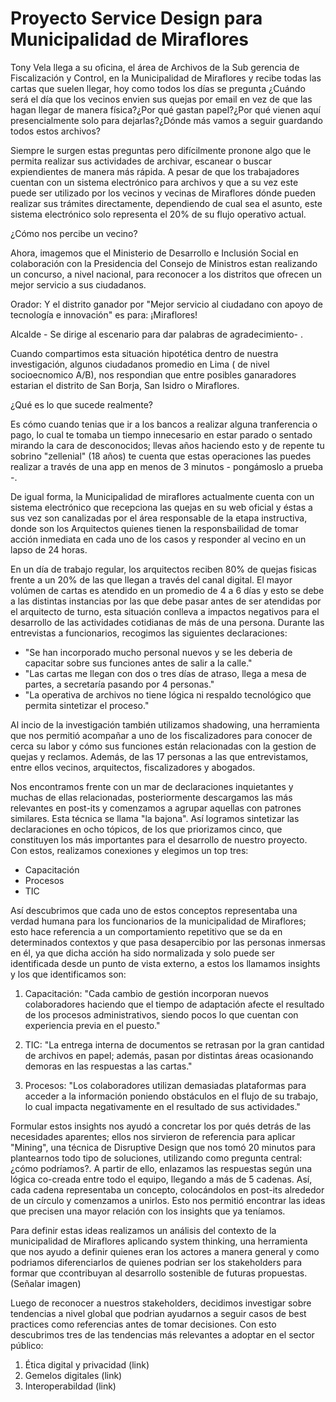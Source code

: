 # Proyecto Service Design para Municipalidad de Miraflores

Tony Vela llega a su oficina, el área de Archivos de la Sub gerencia de Fiscalización y Control,  en la Municipalidad de Miraflores y recibe todas las cartas que suelen llegar, hoy como todos los días se pregunta ¿Cuándo será el día que los vecinos envien sus quejas por email en vez de que las hagan llegar de manera física?¿Por qué gastan papel?¿Por qué vienen aquí presencialmente solo para dejarlas?¿Dónde más vamos a seguir guardando todos estos archivos?

Siempre le surgen estas preguntas pero difícilmente pronone algo que le permita realizar sus actividades de archivar, escanear o buscar expiendientes de manera más rápida. A pesar de que los trabajadores cuentan con un sistema electrónico para archivos y que a su vez este puede ser utilizado por los vecinos y vecinas de Miraflores dónde pueden realizar sus trámites directamente, dependiendo de cual sea el asunto, este sistema electrónico solo representa el 20% de su flujo operativo actual.

¿Cómo nos percibe un vecino?

Ahora, imagemos que el Ministerio de Desarrollo e Inclusión Social en colaboración con la Presidencia del Consejo de Ministros estan realizando un concurso, a nivel nacional, para reconocer a los distritos que ofrecen un mejor servicio a sus ciudadanos.

Orador: Y el distrito ganador por "Mejor servicio al ciudadano con apoyo de tecnología e innovación" es para: ¡Miraflores!

Alcalde - Se dirige al escenario para dar palabras de agradecimiento- .

Cuando compartimos esta situación hipotética dentro de nuestra investigación, algunos ciudadanos promedio en Lima ( de nivel socioecnomico A/B), nos respondian que entre posibles ganaradores estarian el distrito de San Borja, San Isidro o Miraflores. 

¿Qué es lo que sucede realmente?

Es cómo cuando tenias que ir a los bancos a realizar alguna tranferencia o pago, lo cual te tomaba un tiempo innecesario en estar parado o sentado mirando la cara de desconocidos; llevas años haciendo esto y de repente tu sobrino "zellenial" (18 años) te cuenta que estas operaciones las puedes realizar a través de una app en menos de 3 minutos - pongámoslo a prueba -.

De igual forma, la Municipalidad de miraflores actualmente cuenta con un sistema electrónico que recepciona las quejas en su web oficial y éstas a sus vez son canalizadas por el área responsable de la etapa instructiva, donde son los Arquitectos quienes tienen la responsbailidad de tomar acción inmediata  en cada uno de los casos y responder al vecino en un lapso de 24 horas.

En un día de trabajo regular, los arquitectos reciben 80% de quejas fisicas frente a un 20% de las que llegan a través del canal digital. El mayor volúmen de cartas es atendido en un promedio de 4 a 6 días  y esto se debe a las distintas instancias por las que debe pasar antes de ser atendidas por el arquitecto de turno, esta situación conlleva a impactos negativos para el desarrollo de las actividades cotidianas de más de una persona. Durante las entrevistas a funcionarios, recogimos las siguientes declaraciones:

- "Se han incorporado mucho personal nuevos y se les deberia de capacitar sobre sus funciones antes de salir a la calle."
- "Las cartas me llegan con dos o tres días de atraso, llega a mesa de partes, a secretaría pasando por 4 personas."
- "La operativa de archivos no tiene lógica ni respaldo tecnológico que permita sintetizar el proceso."

Al incio de la investigación también utilizamos shadowing, una herramienta que nos permitió acompañar a uno de los fiscalizadores para conocer de cerca su labor y cómo sus funciones están relacionadas con la gestion de quejas y reclamos. Además, de las 17 personas a las que entrevistamos, entre ellos vecinos, arquitectos, fiscalizadores y abogados. 

Nos encontramos frente con un mar de declaraciones inquietantes y muchas de ellas relacionadas, posteriormente descargamos las más relevantes en post-its y comenzamos a agrupar aquellas con patrones similares. Esta técnica se llama "la bajona". Así logramos sintetizar las declaraciones en ocho tópicos, de los que priorizamos cinco, que constituyen los más importantes para el desarrollo de nuestro proyecto. Con estos, realizamos conexiones y elegimos un top tres:

- Capacitación
- Procesos
- TIC

Así descubrimos que cada uno de estos conceptos representaba una verdad humana para los funcionarios de la municipalidad de Miraflores; esto hace referencia a un comportamiento repetitivo que se da en determinados contextos y que pasa desapercibio por las personas inmersas en él, ya que dicha acción ha sido normalizada y solo puede ser identificada desde un punto de vista externo, a estos los llamamos insights y los que identificamos son:

1) Capacitación: "Cada cambio de gestión incorporan nuevos colaboradores haciendo que el tiempo de adaptación afecte el resultado de los procesos administrativos, siendo pocos lo que cuentan con experiencia previa en el puesto."

2) TIC: "La entrega interna de documentos se retrasan por la gran cantidad de archivos en papel; además, pasan por distintas áreas ocasionando demoras en las  respuestas a las cartas."

3) Procesos: "Los colaboradores utilizan demasiadas plataformas para acceder a la información poniendo obstáculos en el flujo de su trabajo, lo cual impacta negativamente en el resultado de sus actividades."

Formular estos insights nos ayudó a concretar los por qués detrás de las necesidades aparentes; ellos nos sirvieron de referencia para aplicar "Mining", una técnica de Disruptive Design que nos tomó 20 minutos para plantearnos todo tipo de soluciones, utilizando como pregunta central: ¿cómo podríamos?. A partir de ello, enlazamos las respuestas según una lógica co-creada entre todo el equipo, llegando a más de 5 cadenas. Así, cada cadena representaba un concepto, colocándolos en post-its alrededor de un círculo y comenzamos a unirlos. 
Esto nos permitió encontrar las ideas que precisen una mayor relación con los insights que ya teníamos.

Para definir estas ideas realizamos un análisis del contexto de la municipalidad de Miraflores aplicando system thinking, una herramienta que nos ayudo a definir quienes eran los actores a manera general y como podriamos diferenciarlos de quienes podrian ser los stakeholders para formar que ccontribuyan al desarrollo sostenible de futuras propuestas. (Señalar imagen)

Luego de reconocer a nuestros stakeholders, decidimos investigar sobre tendencias a nivel global que podrian ayudarnos a seguir casos de best practices como referencias antes de tomar decisiones. Con esto descubrimos tres de las tendencias más relevantes a adoptar en el sector público:

1. Ética digital y privacidad (link)
2. Gemelos digitales (link)
3. Interoperabildad (link)
